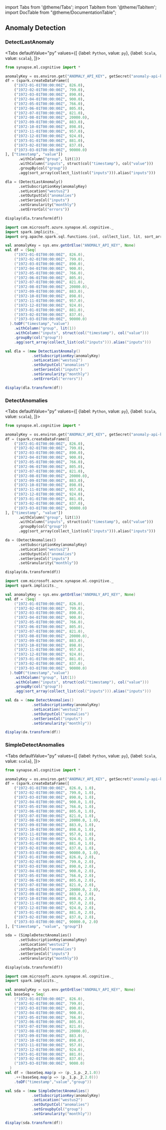 import Tabs from '@theme/Tabs';
import TabItem from '@theme/TabItem';
import DocTable from "@theme/DocumentationTable";

<!-- 
```python
import pyspark
import os
import json
from IPython.display import display
from pyspark.sql.functions import col, collect_list, lit, sort_array, struct

spark = (pyspark.sql.SparkSession.builder.appName("MyApp")
        .config("spark.jars.packages", "com.microsoft.azure:synapseml:0.9.1")
        .config("spark.jars.repositories", "https://mmlspark.azureedge.net/maven")
        .getOrCreate())

def getSecret(secretName):
        get_secret_cmd = 'az keyvault secret show --vault-name mmlspark-build-keys --name {}'.format(secretName)
        value = json.loads(os.popen(get_secret_cmd).read())["value"]
        return value

import synapse.ml
``` 
-->

## Anomaly Detection

### DetectLastAnomaly

<Tabs
defaultValue="py"
values={[
{label: `Python`, value: `py`},
{label: `Scala`, value: `scala`},
]}>
<TabItem value="py">

<!--pytest-codeblocks:cont-->

```python
from synapse.ml.cognitive import *

anomalyKey = os.environ.get("ANOMALY_API_KEY", getSecret("anomaly-api-key"))
df = (spark.createDataFrame([
    ("1972-01-01T00:00:00Z", 826.0),
    ("1972-02-01T00:00:00Z", 799.0),
    ("1972-03-01T00:00:00Z", 890.0),
    ("1972-04-01T00:00:00Z", 900.0),
    ("1972-05-01T00:00:00Z", 766.0),
    ("1972-06-01T00:00:00Z", 805.0),
    ("1972-07-01T00:00:00Z", 821.0),
    ("1972-08-01T00:00:00Z", 20000.0),
    ("1972-09-01T00:00:00Z", 883.0),
    ("1972-10-01T00:00:00Z", 898.0),
    ("1972-11-01T00:00:00Z", 957.0),
    ("1972-12-01T00:00:00Z", 924.0),
    ("1973-01-01T00:00:00Z", 881.0),
    ("1973-02-01T00:00:00Z", 837.0),
    ("1973-03-01T00:00:00Z", 90000.0)
], ["timestamp", "value"])
      .withColumn("group", lit(1))
      .withColumn("inputs", struct(col("timestamp"), col("value")))
      .groupBy(col("group"))
      .agg(sort_array(collect_list(col("inputs"))).alias("inputs")))

dla = (DetectLastAnomaly()
      .setSubscriptionKey(anomalyKey)
      .setLocation("westus2")
      .setOutputCol("anomalies")
      .setSeriesCol("inputs")
      .setGranularity("monthly")
      .setErrorCol("errors"))

display(dla.transform(df))
```

</TabItem>
<TabItem value="scala">

```scala
import com.microsoft.azure.synapse.ml.cognitive._
import spark.implicits._
import org.apache.spark.sql.functions.{col, collect_list, lit, sort_array, struct}

val anomalyKey = sys.env.getOrElse("ANOMALY_API_KEY", None)
val df = (Seq(
    ("1972-01-01T00:00:00Z", 826.0),
    ("1972-02-01T00:00:00Z", 799.0),
    ("1972-03-01T00:00:00Z", 890.0),
    ("1972-04-01T00:00:00Z", 900.0),
    ("1972-05-01T00:00:00Z", 766.0),
    ("1972-06-01T00:00:00Z", 805.0),
    ("1972-07-01T00:00:00Z", 821.0),
    ("1972-08-01T00:00:00Z", 20000.0),
    ("1972-09-01T00:00:00Z", 883.0),
    ("1972-10-01T00:00:00Z", 898.0),
    ("1972-11-01T00:00:00Z", 957.0),
    ("1972-12-01T00:00:00Z", 924.0),
    ("1973-01-01T00:00:00Z", 881.0),
    ("1973-02-01T00:00:00Z", 837.0),
    ("1973-03-01T00:00:00Z", 90000.0)
  ).toDF("timestamp","value")
    .withColumn("group", lit(1))
    .withColumn("inputs", struct(col("timestamp"), col("value")))
    .groupBy(col("group"))
    .agg(sort_array(collect_list(col("inputs"))).alias("inputs")))

val dla = (new DetectLastAnomaly()
            .setSubscriptionKey(anomalyKey)
            .setLocation("westus2")
            .setOutputCol("anomalies")
            .setSeriesCol("inputs")
            .setGranularity("monthly")
            .setErrorCol("errors"))

display(dla.transform(df))
```

</TabItem>
</Tabs>

<DocTable className="DetectLastAnomaly"
py="synapse.ml.cognitive.html#module-synapse.ml.cognitive.DetectLastAnomaly"
scala="com/microsoft/azure/synapse/ml/cognitive/DetectLastAnomaly.html"
sourceLink="https://github.com/microsoft/SynapseML/blob/master/cognitive/src/main/scala/com/microsoft/azure/synapse/ml/cognitive/AnomalyDetection.scala" />

### DetectAnomalies

<Tabs
defaultValue="py"
values={[
{label: `Python`, value: `py`},
{label: `Scala`, value: `scala`},
]}>
<TabItem value="py">

<!--pytest-codeblocks:cont-->

```python
from synapse.ml.cognitive import *

anomalyKey = os.environ.get("ANOMALY_API_KEY", getSecret("anomaly-api-key"))
df = (spark.createDataFrame([
    ("1972-01-01T00:00:00Z", 826.0),
    ("1972-02-01T00:00:00Z", 799.0),
    ("1972-03-01T00:00:00Z", 890.0),
    ("1972-04-01T00:00:00Z", 900.0),
    ("1972-05-01T00:00:00Z", 766.0),
    ("1972-06-01T00:00:00Z", 805.0),
    ("1972-07-01T00:00:00Z", 821.0),
    ("1972-08-01T00:00:00Z", 20000.0),
    ("1972-09-01T00:00:00Z", 883.0),
    ("1972-10-01T00:00:00Z", 898.0),
    ("1972-11-01T00:00:00Z", 957.0),
    ("1972-12-01T00:00:00Z", 924.0),
    ("1973-01-01T00:00:00Z", 881.0),
    ("1973-02-01T00:00:00Z", 837.0),
    ("1973-03-01T00:00:00Z", 90000.0)
], ["timestamp", "value"])
      .withColumn("group", lit(1))
      .withColumn("inputs", struct(col("timestamp"), col("value")))
      .groupBy(col("group"))
      .agg(sort_array(collect_list(col("inputs"))).alias("inputs")))

da = (DetectAnomalies()
      .setSubscriptionKey(anomalyKey)
      .setLocation("westus2")
      .setOutputCol("anomalies")
      .setSeriesCol("inputs")
      .setGranularity("monthly"))

display(da.transform(df))
```

</TabItem>
<TabItem value="scala">

```scala
import com.microsoft.azure.synapse.ml.cognitive._
import spark.implicits._

val anomalyKey = sys.env.getOrElse("ANOMALY_API_KEY", None)
val df = (Seq(
    ("1972-01-01T00:00:00Z", 826.0),
    ("1972-02-01T00:00:00Z", 799.0),
    ("1972-03-01T00:00:00Z", 890.0),
    ("1972-04-01T00:00:00Z", 900.0),
    ("1972-05-01T00:00:00Z", 766.0),
    ("1972-06-01T00:00:00Z", 805.0),
    ("1972-07-01T00:00:00Z", 821.0),
    ("1972-08-01T00:00:00Z", 20000.0),
    ("1972-09-01T00:00:00Z", 883.0),
    ("1972-10-01T00:00:00Z", 898.0),
    ("1972-11-01T00:00:00Z", 957.0),
    ("1972-12-01T00:00:00Z", 924.0),
    ("1973-01-01T00:00:00Z", 881.0),
    ("1973-02-01T00:00:00Z", 837.0),
    ("1973-03-01T00:00:00Z", 90000.0)
  ).toDF("timestamp","value")
    .withColumn("group", lit(1))
    .withColumn("inputs", struct(col("timestamp"), col("value")))
    .groupBy(col("group"))
    .agg(sort_array(collect_list(col("inputs"))).alias("inputs")))

val da = (new DetectAnomalies()
            .setSubscriptionKey(anomalyKey)
            .setLocation("westus2")
            .setOutputCol("anomalies")
            .setSeriesCol("inputs")
            .setGranularity("monthly"))

display(da.transform(df))
```

</TabItem>
</Tabs>

<DocTable className="DetectAnomalies" 
py="synapse.ml.cognitive.html#module-synapse.ml.cognitive.DetectAnomalies"
scala="com/microsoft/azure/synapse/ml/cognitive/DetectAnomalies.html"
sourceLink="https://github.com/microsoft/SynapseML/blob/master/cognitive/src/main/scala/com/microsoft/azure/synapse/ml/cognitive/AnomalyDetection.scala" />

### SimpleDetectAnomalies

<Tabs
defaultValue="py"
values={[
{label: `Python`, value: `py`},
{label: `Scala`, value: `scala`},
]}>
<TabItem value="py">

<!--pytest-codeblocks:cont-->

```python
from synapse.ml.cognitive import *

anomalyKey = os.environ.get("ANOMALY_API_KEY", getSecret("anomaly-api-key"))
df = (spark.createDataFrame([
    ("1972-01-01T00:00:00Z", 826.0, 1.0),
    ("1972-02-01T00:00:00Z", 799.0, 1.0),
    ("1972-03-01T00:00:00Z", 890.0, 1.0),
    ("1972-04-01T00:00:00Z", 900.0, 1.0),
    ("1972-05-01T00:00:00Z", 766.0, 1.0),
    ("1972-06-01T00:00:00Z", 805.0, 1.0),
    ("1972-07-01T00:00:00Z", 821.0, 1.0),
    ("1972-08-01T00:00:00Z", 20000.0, 1.0),
    ("1972-09-01T00:00:00Z", 883.0, 1.0),
    ("1972-10-01T00:00:00Z", 898.0, 1.0),
    ("1972-11-01T00:00:00Z", 957.0, 1.0),
    ("1972-12-01T00:00:00Z", 924.0, 1.0),
    ("1973-01-01T00:00:00Z", 881.0, 1.0),
    ("1973-02-01T00:00:00Z", 837.0, 1.0),
    ("1973-03-01T00:00:00Z", 90000.0, 1.0),
    ("1972-01-01T00:00:00Z", 826.0, 2.0),
    ("1972-02-01T00:00:00Z", 799.0, 2.0),
    ("1972-03-01T00:00:00Z", 890.0, 2.0),
    ("1972-04-01T00:00:00Z", 900.0, 2.0),
    ("1972-05-01T00:00:00Z", 766.0, 2.0),
    ("1972-06-01T00:00:00Z", 805.0, 2.0),
    ("1972-07-01T00:00:00Z", 821.0, 2.0),
    ("1972-08-01T00:00:00Z", 20000.0, 2.0),
    ("1972-09-01T00:00:00Z", 883.0, 2.0),
    ("1972-10-01T00:00:00Z", 898.0, 2.0),
    ("1972-11-01T00:00:00Z", 957.0, 2.0),
    ("1972-12-01T00:00:00Z", 924.0, 2.0),
    ("1973-01-01T00:00:00Z", 881.0, 2.0),
    ("1973-02-01T00:00:00Z", 837.0, 2.0),
    ("1973-03-01T00:00:00Z", 90000.0, 2.0)
], ["timestamp", "value", "group"])

sda = (SimpleDetectAnomalies()
      .setSubscriptionKey(anomalyKey)
      .setLocation("westus2")
      .setOutputCol("anomalies")
      .setSeriesCol("inputs")
      .setGranularity("monthly"))

display(sda.transform(df))
```

</TabItem>
<TabItem value="scala">

```scala
import com.microsoft.azure.synapse.ml.cognitive._
import spark.implicits._

val anomalyKey = sys.env.getOrElse("ANOMALY_API_KEY", None)
val baseSeq = Seq(
    ("1972-01-01T00:00:00Z", 826.0),
    ("1972-02-01T00:00:00Z", 799.0),
    ("1972-03-01T00:00:00Z", 890.0),
    ("1972-04-01T00:00:00Z", 900.0),
    ("1972-05-01T00:00:00Z", 766.0),
    ("1972-06-01T00:00:00Z", 805.0),
    ("1972-07-01T00:00:00Z", 821.0),
    ("1972-08-01T00:00:00Z", 20000.0),
    ("1972-09-01T00:00:00Z", 883.0),
    ("1972-10-01T00:00:00Z", 898.0),
    ("1972-11-01T00:00:00Z", 957.0),
    ("1972-12-01T00:00:00Z", 924.0),
    ("1973-01-01T00:00:00Z", 881.0),
    ("1973-02-01T00:00:00Z", 837.0),
    ("1973-03-01T00:00:00Z", 9000.0)
  )
val df = (baseSeq.map(p => (p._1,p._2,1.0))
    .++(baseSeq.map(p => (p._1,p._2,2.0)))
    .toDF("timestamp","value","group"))

val sda = (new SimpleDetectAnomalies()
            .setSubscriptionKey(anomalyKey)
            .setLocation("westus2")
            .setOutputCol("anomalies")
            .setGroupbyCol("group")
            .setGranularity("monthly"))

display(sda.transform(df))
```

</TabItem>
</Tabs>

<DocTable className="SimpleDetectAnomalies" 
py="synapse.ml.cognitive.html#module-synapse.ml.cognitive.SimpleDetectAnomalies"
scala="com/microsoft/azure/synapse/ml/cognitive/SimpleDetectAnomalies.html"
sourceLink="https://github.com/microsoft/SynapseML/blob/master/cognitive/src/main/scala/com/microsoft/azure/synapse/ml/cognitive/AnomalyDetection.scala" />
